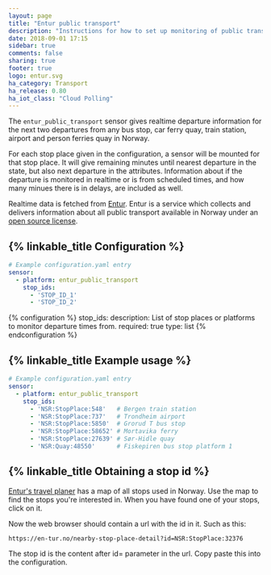 ```yaml
---
layout: page
title: "Entur public transport"
description: "Instructions for how to set up monitoring of public transport departures in Norway."
date: 2018-09-01 17:15
sidebar: true
comments: false
sharing: true
footer: true
logo: entur.svg
ha_category: Transport
ha_release: 0.80
ha_iot_class: "Cloud Polling"
---
```


The `entur_public_transport` sensor gives realtime departure information for the next two departures from any bus stop, car ferry quay, train station, airport and person ferries quay in Norway. 

For each stop place given in the configuration, a sensor will be mounted for that stop place. It will give remaining minutes until nearest departure in the state, but also next departure in the attributes. Information about if the departure is monitored in realtime or is from scheduled times, and how many minues there is in delays, are included as well. 

Realtime data is fetched from [Entur](https://www.entur.org). Entur is a service which collects and delivers information about all public transport available in Norway under an [open source license](https://data.norge.no/nlod/no). 

## {% linkable_title Configuration %}

```yaml
# Example configuration.yaml entry
sensor:
  - platform: entur_public_transport
    stop_ids:
      - 'STOP_ID_1'
      - 'STOP_ID_2'
```

{% configuration %}
stop_ids:
  description: List of stop places or platforms to monitor departure times from.
  required: true
  type: list
{% endconfiguration %}

## {% linkable_title Example usage %}

```yaml
# Example configuration.yaml entry
sensor:
  - platform: entur_public_transport
    stop_ids:
      - 'NSR:StopPlace:548'   # Bergen train station
      - 'NSR:StopPlace:737'   # Trondheim airport
      - 'NSR:StopPlace:5850'  # Grorud T bus stop
      - 'NSR:StopPlace:58652' # Mortavika ferry 
      - 'NSR:StopPlace:27639' # Sør-Hidle quay 
      - 'NSR:Quay:48550'      # Fiskepiren bus stop platform 1
```

## {% linkable_title Obtaining a stop id %}

[Entur's travel planer](https://en-tur.no) has a map of all stops used in Norway. Use the map to find the stops you're interested in. When you have found one of your stops, click on it. 

Now the web browser should contain a url with the id in it. Such as this: 

`https://en-tur.no/nearby-stop-place-detail?id=NSR:StopPlace:32376`

The stop id is the content after id= parameter in the url. Copy paste this into the configuration. 